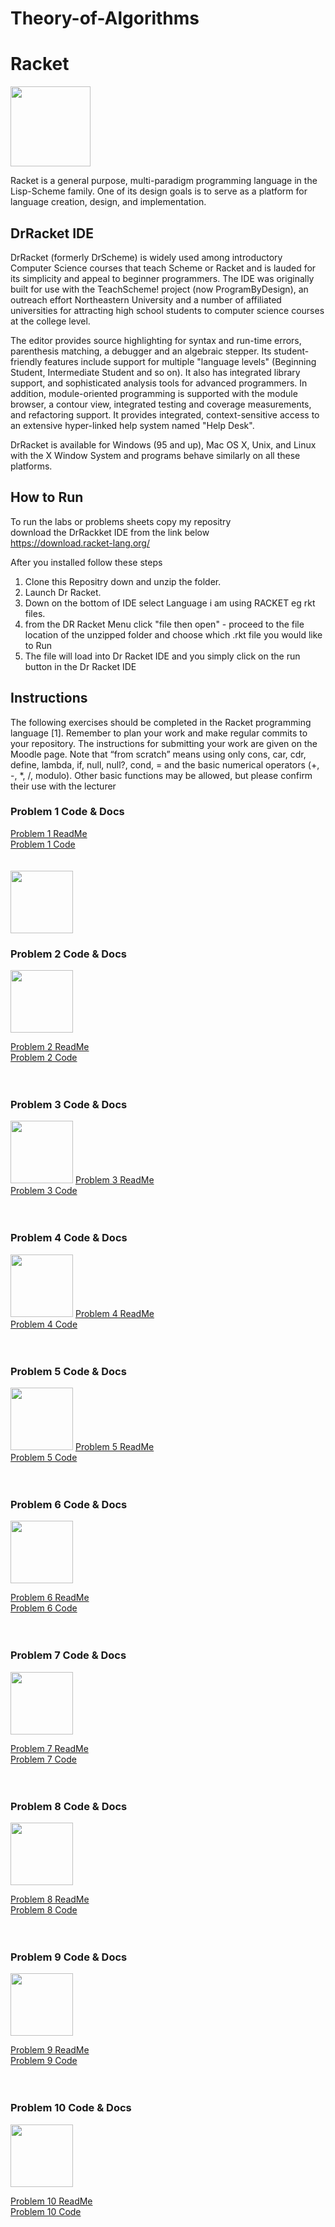 # Theory-of-Algorithms

# Racket

<a href="https://racket-lang.org/" ><img src="https://racket-lang.org/img/racket-logo.svg" width="128" height="128"></a>

Racket is a general purpose, multi-paradigm programming language in the Lisp-Scheme family. One of its design goals is to serve as a platform for language creation, design, and implementation.

## DrRacket IDE
DrRacket (formerly DrScheme) is widely used among introductory Computer Science courses that teach Scheme or Racket and is lauded for its simplicity and appeal to beginner programmers. The IDE was originally built for use with the TeachScheme! project (now ProgramByDesign), an outreach effort Northeastern University and a number of affiliated universities for attracting high school students to computer science courses at the college level.

The editor provides source highlighting for syntax and run-time errors, parenthesis matching, a debugger and an algebraic stepper. Its student-friendly features include support for multiple "language levels" (Beginning Student, Intermediate Student and so on). It also has integrated library support, and sophisticated analysis tools for advanced programmers. In addition, module-oriented programming is supported with the module browser, a contour view, integrated testing and coverage measurements, and refactoring support. It provides integrated, context-sensitive access to an extensive hyper-linked help system named "Help Desk".

DrRacket is available for Windows (95 and up), Mac OS X, Unix, and Linux with the X Window System and programs behave similarly on all these platforms.

## How to Run
To run the labs or problems sheets copy my repositry<br>
download the DrRackket IDE from the link below<br>
https://download.racket-lang.org/<br>

After you installed follow these steps<br>

1. Clone this Repositry down and unzip the folder.<br>
2. Launch Dr Racket.<br> 
3. Down on the bottom of IDE select Language i am using RACKET eg rkt files.<br>
4. from the DR Racket Menu click "file then open" - proceed to the file location of the unzipped folder and choose which .rkt file you would like to Run
5. The file will load into Dr Racket IDE and you simply click on the run button in the Dr Racket IDE 


## Instructions
The following exercises should be completed in the Racket programming language [1].
Remember to plan your work and make regular commits to your repository. The instructions
for submitting your work are given on the Moodle page. Note that “from scratch”
means using only cons, car, cdr, define, lambda, if, null, null?, cond, = and the
basic numerical operators (+, -, *, /, modulo). Other basic functions may be allowed,
but please confirm their use with the lecturer


### Problem 1 Code & Docs
<a href="https://github.com/gtonra89/Theory-of-Algorithms/blob/master/Problem%201.rkt" >Problem 1 ReadMe</a><br>
<a href="https://github.com/gtonra89/Theory-of-Algorithms/blob/master/Problem%201%20README.md" >Problem 1 Code</a><br>
<br><br>
<img src="" width="100" height="100">

### Problem 2 Code & Docs
<img src="" width="100" height="100">

<a href="https://github.com/gtonra89/Theory-of-Algorithms/blob/master/Problem%202.rkt" >Problem 2 ReadMe</a><br>
<a href="https://github.com/gtonra89/Theory-of-Algorithms/blob/master/Problem%202%20README.md" >Problem 2 Code</a><br>
<br><br>

### Problem 3 Code & Docs
<img src="" width="100" height="100">
<a href="https://github.com/gtonra89/Theory-of-Algorithms/blob/master/Problem%203.rkt" >Problem 3 ReadMe</a><br>
<a href="https://github.com/gtonra89/Theory-of-Algorithms/blob/master/Problem%203%20README.md" >Problem 3 Code</a><br>
<br><br>

### Problem 4 Code & Docs
<img src="" width="100" height="100">
<a href="https://github.com/gtonra89/Theory-of-Algorithms/blob/master/Problem%204.rkt" >Problem 4 ReadMe</a><br>
<a href="https://github.com/gtonra89/Theory-of-Algorithms/blob/master/Problem%204%20README.md" >Problem 4 Code</a><br>
<br><br>

### Problem 5 Code & Docs
<img src="" width="100" height="100">
<a href="https://github.com/gtonra89/Theory-of-Algorithms/blob/master/Problem%205.rkt" >Problem 5 ReadMe</a><br>
<a href="https://github.com/gtonra89/Theory-of-Algorithms/blob/master/Problem%205%20README.md" >Problem 5 Code</a><br>
<br><br>

### Problem 6 Code & Docs
<img src="" width="100" height="100">

<a href="https://github.com/gtonra89/Theory-of-Algorithms/blob/master/Problem%206.rkt" >Problem 6 ReadMe</a><br>
<a href="https://github.com/gtonra89/Theory-of-Algorithms/blob/master/Problem%206%20README.md" >Problem 6 Code</a><br>
<br><br>

### Problem 7 Code & Docs
<img src="" width="100" height="100">

<a href="https://github.com/gtonra89/Theory-of-Algorithms/blob/master/Problem%207.rkt" >Problem 7 ReadMe</a><br>
<a href="https://github.com/gtonra89/Theory-of-Algorithms/blob/master/Problem%207%20README.md" >Problem 7 Code</a><br>
<br><br>

### Problem 8 Code & Docs
<img src="" width="100" height="100">

<a href="https://github.com/gtonra89/Theory-of-Algorithms/blob/master/Problem%208.rkt" >Problem 8 ReadMe</a><br>
<a href="https://github.com/gtonra89/Theory-of-Algorithms/blob/master/Problem%208%20README.md" >Problem 8 Code</a><br>
<br><br>

### Problem 9 Code & Docs
<img src="" width="100" height="100">

<a href="https://github.com/gtonra89/Theory-of-Algorithms/blob/master/Problem%209.rkt" >Problem 9 ReadMe</a><br>
<a href="https://github.com/gtonra89/Theory-of-Algorithms/blob/master/Problem%209%20README.md" >Problem 9 Code</a><br>
<br><br>

### Problem 10 Code & Docs
<img src="" width="100" height="100">

<a href="https://github.com/gtonra89/Theory-of-Algorithms/blob/master/Problem%2010.rkt" >Problem 10 ReadMe</a><br>
<a href="https://github.com/gtonra89/Theory-of-Algorithms/blob/master/Problem%2010%20README.md" >Problem 10 Code</a><br>
<br><br>
